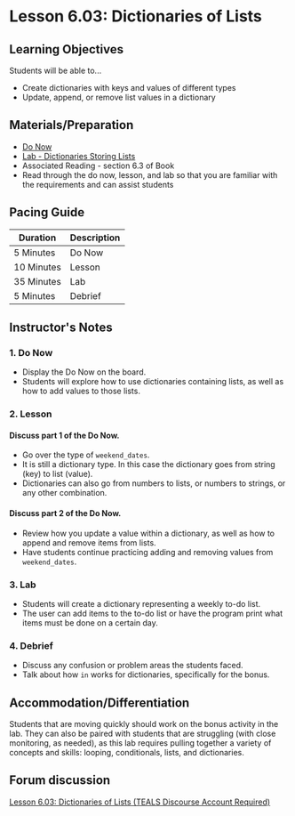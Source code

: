 # Lesson 6.03: Dictionaries of Lists

## Learning Objectives
Students will be able to...

* Create dictionaries with keys and values of different types
* Update, append, or remove list values in a dictionary

## Materials/Preparation
* [Do Now]
* [Lab - Dictionaries Storing Lists]
* Associated Reading - section 6.3 of Book
*  Read through the do now, lesson, and lab so that you are familiar with the requirements and can assist students

## Pacing Guide
| **Duration**   | **Description** |
| ---------- | ----------- |
| 5 Minutes  | Do Now      |
| 10 Minutes | Lesson      |
| 35 Minutes | Lab         |
| 5 Minutes | Debrief     |

## Instructor's Notes

### 1. Do Now
* Display the Do Now on the board.
* Students will explore how to use dictionaries containing lists, as well as how to add values to those lists.

### 2. Lesson

#### Discuss part 1 of the Do Now.
* Go over the type of `weekend_dates`. 
* It is still a dictionary type. In this case the dictionary goes from string (key) to list (value). 
* Dictionaries can also go from numbers to lists, or numbers to strings, or any other combination. 

#### Discuss part 2 of the Do Now. 
* Review how you update a value within a dictionary, as well as how to append and remove items from lists. 
* Have students continue practicing adding and removing values from `weekend_dates`.  

### 3. Lab
* Students will create a dictionary representing a weekly to-do list. 
* The user can add items to the to-do list or have the program print what items must be done on a certain day.

### 4. Debrief
* Discuss any confusion or problem areas the students faced. 
* Talk about how `in` works for dictionaries, specifically for the bonus.

## Accommodation/Differentiation
Students that are moving quickly should work on the bonus activity in the lab. They can also be paired with students that are struggling (with close monitoring, as needed), as this lab requires pulling together a variety of concepts and skills: looping, conditionals, lists, and dictionaries.

## Forum discussion
[Lesson 6.03: Dictionaries of Lists (TEALS Discourse Account Required)](https://forums.tealsk12.org/c/2nd-semester-unit-6-dictionaries/lesson-6-03-dictionaries-of-lists)

[Do Now]: do_now.md
[Lab - Dictionaries Storing Lists]: lab.md
